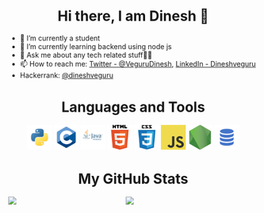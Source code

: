 <h1 align="center">Hi there, I am Dinesh 👋</h1>


- 🔭 I’m currently a student
- 🌱 I’m currently learning backend using node js
- 💬 Ask me about any tech related stuff🤖🤖
- 📫 How to reach me: [Twitter - @VeguruDinesh](https://twitter.com/VeguruDinesh), [LinkedIn - Dineshveguru](https://www.linkedin.com/in/dinesh-veguru-0a8797204/)
- Hackerrank: [@dineshveguru](https://www.hackerrank.com/dineshveguru)
<h1 align="center">Languages and Tools</h1>
<div align="center">
<span><img height="50" width="50" src="https://raw.githubusercontent.com/github/explore/80688e429a7d4ef2fca1e82350fe8e3517d3494d/topics/python/python.png" /></span>
<span><img height="50" width="50" src="https://raw.githubusercontent.com/github/explore/f3e22f0dca2be955676bc70d6214b95b13354ee8/topics/c/c.png" /></span>
<span><img height="50" width="50" src="https://raw.githubusercontent.com/github/explore/80688e429a7d4ef2fca1e82350fe8e3517d3494d/topics/java/java.png" /></span>
<span><img height="50" width="50" src="https://raw.githubusercontent.com/github/explore/80688e429a7d4ef2fca1e82350fe8e3517d3494d/topics/html/html.png" /></span>
<span><img height="50" width="50" src="https://raw.githubusercontent.com/github/explore/80688e429a7d4ef2fca1e82350fe8e3517d3494d/topics/css/css.png" /></span>
<span><img height="50" width="50" src="https://raw.githubusercontent.com/github/explore/80688e429a7d4ef2fca1e82350fe8e3517d3494d/topics/javascript/javascript.png" /></span>
<span><img height="50" width="50" src="https://raw.githubusercontent.com/github/explore/80688e429a7d4ef2fca1e82350fe8e3517d3494d/topics/nodejs/nodejs.png" /></span>
<span><img height="50" width="50" src="https://raw.githubusercontent.com/github/explore/80688e429a7d4ef2fca1e82350fe8e3517d3494d/topics/sql/sql.png" /></span>

</div>

<h1 align="center">My GitHub Stats</h1>  

<img align="left" width="47%" src="https://github-readme-stats.vercel.app/api?username=dineshveguru&show_icons=true&theme=github_dark&hide_border=true">

<img align="left" width="47%" src="https://github-readme-stats.vercel.app/api/top-langs/?username=dineshveguru&layout=compact&theme=github_dark&hide_border=true">
